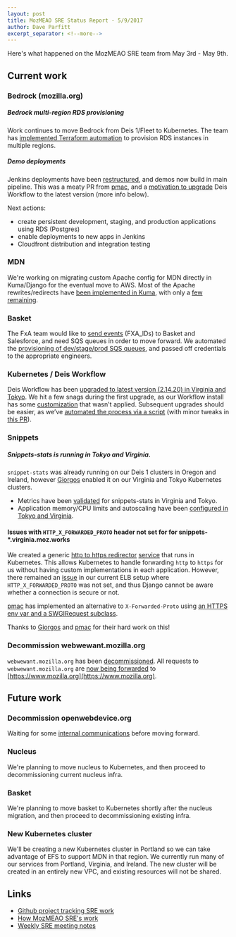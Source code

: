 ```yaml
---
layout: post
title: MozMEAO SRE Status Report - 5/9/2017
author: Dave Parfitt
excerpt_separator: <!--more-->
---
```


Here's what happened on the MozMEAO SRE team from May 3rd - May 9th.

<!--more-->

## Current work

### Bedrock (mozilla.org)

##### Bedrock multi-region RDS provisioning

Work continues to move Bedrock from Deis 1/Fleet to Kubernetes. The team has [implemented Terraform automation](https://github.com/mozmar/infra/pull/209) to provision RDS instances in multiple regions.

##### Demo deployments

Jenkins deployments have been [restructured](https://github.com/mozilla/bedrock/pull/4808), and demos now build in main pipeline. This was a meaty PR from [pmac](https://github.com/pmac), and a [motivation to upgrade](https://github.com/mozilla/bedrock/pull/4808#issuecomment-299883086) Deis Workflow to the latest version (more info below).

Next actions: 

- create persistent development, staging, and production applications using RDS (Postgres)
- enable deployments to new apps in Jenkins
- Cloudfront distribution and integration testing

### MDN

We're working on migrating custom Apache config for MDN directly in Kuma/Django for the eventual move to AWS. Most of the Apache rewrites/redirects have [been implemented in Kuma](https://github.com/mozilla/kuma/pull/4220), with only a [few remaining](https://github.com/mozilla/kuma/blob/master/configs/htaccess).

### Basket

The FxA team would like to [send events](https://bugzilla.mozilla.org/show_bug.cgi?id=1358123) (FXA_IDs) to Basket and Salesforce, and need SQS queues in order to move forward. We automated the [provisioning of dev/stage/prod SQS queues](https://github.com/mozmar/infra/issues/208), and passed off credentials to the appropriate engineers.

### Kubernetes / Deis Workflow

Deis Workflow has been [upgraded to latest version (2.14.20) in Virginia and Tokyo](https://github.com/mozmar/infra/issues/213). We hit a few snags during the first upgrade, as our Workflow install has some [customization](https://github.com/mozmar/infra/blob/master/k8s/install/stage2_functions.sh#L124-L215) that wasn't applied. Subsequent upgrades should be easier, as we’ve [automated the process via a script](https://github.com/mozmar/infra/pull/219) (with minor tweaks in [this PR](https://github.com/mozmar/infra/pull/220)).

### Snippets

##### Snippets-stats is running in Tokyo and Virginia.

`snippet-stats` was already running on our Deis 1 clusters in Oregon and Ireland, however [Giorgos](https://github.com/glogiotatidis/) enabled it on our Virginia and Tokyo Kubernetes clusters.

- Metrics have been [validated](https://github.com/mozmar/infra/issues/174) for snippets-stats in Virginia and Tokyo.
- Application memory/CPU limits and autoscaling have been [configured in Tokyo and Virginia](https://github.com/mozmar/infra/issues/164).

#### Issues with `HTTP_X_FORWARDED_PROTO` header not set for for snippets-*.virginia.moz.works

We created a generic [http to https redirector](https://github.com/mozmar/infra/pull/163) [service](https://github.com/mozmar/infra/blob/master/k8s/install/stage2_functions.sh#L303-L305) that runs in Kubernetes. This allows Kubernetes to handle forwarding `http` to `https` for us without having custom implementations in each application. However, there remained an [issue](https://github.com/mozmar/infra/issues/101) in our current ELB setup where `HTTP_X_FORWARDED_PROTO` was not set, and thus Django cannot be aware whether a connection is secure or not.

[pmac](https://github.com/pmac) has implemented an alternative to `X-Forwarded-Proto` using [an HTTPS env var and a SWGIRequest subclass](https://github.com/mozilla/bedrock/commit/8124b66cb3f4f6faa337dde999df104145ebb29c).

Thanks to [Giorgos](https://github.com/glogiotatidis/) and [pmac](https://github.com/pmac) for their hard work on this!

### Decommission webwewant.mozilla.org

`webwewant.mozilla.org` has been [decommissioned](https://github.com/mozmar/infra/issues/203). All requests to `webwewant.mozilla.org` are [now being forwarded](https://bugzilla.mozilla.org/show_bug.cgi?id=1361114) to [https://www.mozilla.org](https://www.mozilla.org).

## Future work

### Decommission openwebdevice.org

Waiting for some [internal communications](https://github.com/mozmar/infra/issues/205) before moving forward.

### Nucleus

We're planning to move nucleus to Kubernetes, and then proceed to decommissioning current nucleus infra.

### Basket

We're planning to move basket to Kubernetes shortly after the nucleus migration, and then proceed to decommissioning existing infra.


### New Kubernetes cluster

We'll be creating a new Kubernetes cluster in Portland so we can take advantage of EFS to support MDN in that region. We currently run many of our services from Portland, Virginia, and Ireland. The new cluster will be created in an entirely new VPC, and existing resources will not be shared.

## Links

- [Github project tracking SRE work](https://github.com/mozmar/infra/projects/2)
- [How MozMEAO SRE's work](https://github.com/mozmar/infra/blob/master/docs/how_we_work.md)
- [Weekly SRE meeting notes](https://goo.gl/WuhP0Y)